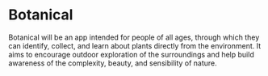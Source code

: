 # Botanical
Botanical will be an app intended for people of all ages, through which they can identify, collect, and learn about plants directly from the environment. It aims to encourage outdoor exploration of the surroundings and help build awareness of the complexity, beauty, and sensibility of nature.

